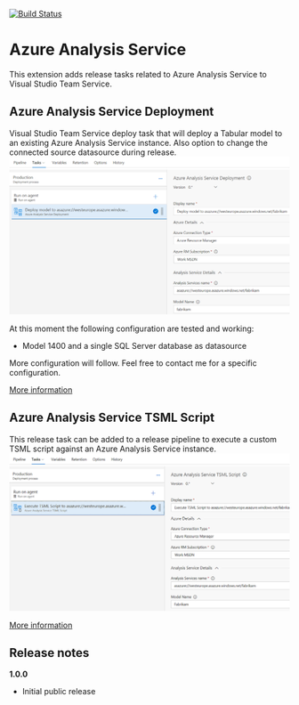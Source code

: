 [![Build Status](https://ci.appveyor.com/api/projects/status/github/liprec/vsts-release-aas?branch=master&svg=true)](https://ci.appveyor.com/project/liprec/vsts-release-aas)

# Azure Analysis Service

This extension adds release tasks related to Azure Analysis Service to Visual Studio Team Service.

## Azure Analysis Service Deployment

Visual Studio Team Service deploy task that will deploy a Tabular model to an existing Azure Analysis Service instance. Also option to change the connected source datasource during release.
![](images/screenshot-2.png)

At this moment the following configuration are tested and working:
- Model 1400 and a single SQL Server database as datasource

More configuration will follow. Feel free to contact me for a specific configuration.

[More information](deploy-aas-db/README.md)

## Azure Analysis Service TSML Script

This release task can be added to a release pipeline to execute a custom TSML script against an Azure Analysis Service instance.
![](images/screenshot-3.png)

[More information](execute-aas-tsml/README.md)

## Release notes

**1.0.0**
- Initial public release